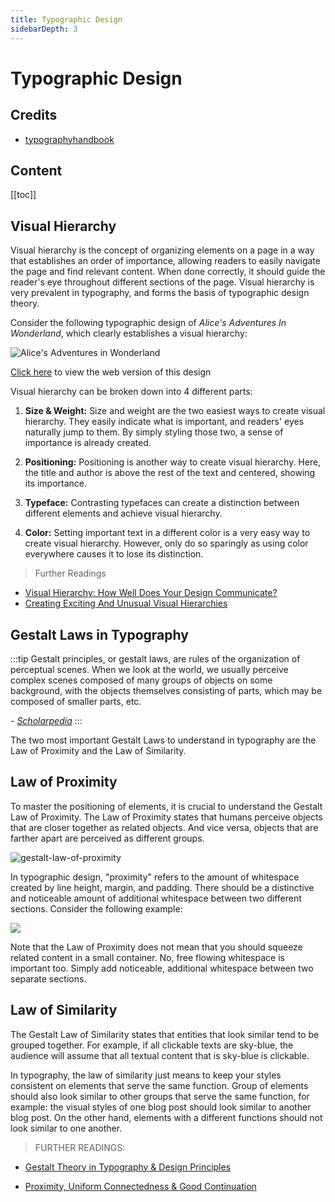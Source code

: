 ```yaml
---
title: Typographic Design
sidebarDepth: 3
---
```


# Typographic Design

## Credits

* [typographyhandbook](http://typographyhandbook.com/)


## Content

[[toc]]

## Visual Hierarchy

Visual hierarchy is the concept of organizing elements on a page in a way that establishes an order of importance, allowing readers to easily navigate the page and find relevant content. When done correctly, it should guide the reader's eye throughout different sections of the page. Visual hierarchy is very prevalent in typography, and forms the basis of typographic design theory.

Consider the following typographic design of *Alice's Adventures In Wonderland*, which clearly establishes a visual hierarchy:

![Alice's Adventures in Wonderland](http://typographyhandbook.com/assets/images/alice.jpg)

[Click here](http://typographyhandbook.com/supplementary/alice/) to view the web version of this design

Visual hierarchy can be broken down into 4 different parts:

1. **Size & Weight:** Size and weight are the two easiest ways to create visual hierarchy. They easily indicate what is important, and readers' eyes naturally jump to them. By simply styling those two, a sense of importance is already created.

2. **Positioning:** Positioning is another way to create visual hierarchy. Here, the title and author is above the rest of the text and centered, showing its importance.

3. **Typeface:** Contrasting typefaces can create a distinction between different elements and achieve visual hierarchy.

4. **Color:** Setting important text in a different color is a very easy way to create visual hierarchy. However, only do so sparingly as using color everywhere causes it to lose its distinction.

> Further Readings
* [Visual Hierarchy: How Well Does Your Design Communicate?](http://vanseodesign.com/web-design/visual-hierarchy/)
* [Creating Exciting And Unusual Visual Hierarchies](https://www.smashingmagazine.com/2013/02/creating-visual-hierarchies-typography/)

## Gestalt Laws in Typography

:::tip
 Gestalt principles, or gestalt laws, are rules of the organization of perceptual scenes. When we look at the world, we usually perceive complex scenes composed of many groups of objects on some background, with the objects themselves consisting of parts, which may be composed of smaller parts, etc.
 
 *- [Scholarpedia](http://www.scholarpedia.org/article/Gestalt_principles)*
:::

The two most important Gestalt Laws to understand in typography are the Law of Proximity and the Law of Similarity.

## Law of Proximity

To master the positioning of elements, it is crucial to understand the Gestalt Law of Proximity. The Law of Proximity states that humans perceive objects that are closer together as related objects. And vice versa, objects that are farther apart are perceived as different groups.

![gestalt-law-of-proximity](http://typographyhandbook.com/assets/images/law-of-proximity.png)

In typographic design, "proximity" refers to the amount of whitespace created by line height, margin, and padding. There should be a distinctive and noticeable amount of additional whitespace between two different sections. Consider the following example:

![](http://typographyhandbook.com/assets/images/proximity-example.png)

Note that the Law of Proximity does not mean that you should squeeze related content in a small container. No, free flowing whitespace is important too. Simply add noticeable, additional whitespace between two separate sections.

## Law of Similarity

The Gestalt Law of Similarity states that entities that look similar tend to be grouped together. For example, if all clickable texts are sky-blue, the audience will assume that all textual content that is sky-blue is clickable.

In typography, the law of similarity just means to keep your styles consistent on elements that serve the same function. Group of elements should also look similar to other groups that serve the same function, for example: the visual styles of one blog post should look similar to another blog post. On the other hand, elements with a different functions should not look similar to one another.

> FURTHER READINGS:

* [Gestalt Theory in Typography & Design Principles](http://www.howdesign.com/resources-education/online-design-courses-education/gestalt-theory-typography-design-principles/)

* [Proximity, Uniform Connectedness & Good Continuation](http://www.market8.net/b2b-web-design-and-inbound-marketing-blog/gestalt-b2b-web-design-principles-%E2%80%93-part-3-proximity-uniform-connectedness-good-continuation)

